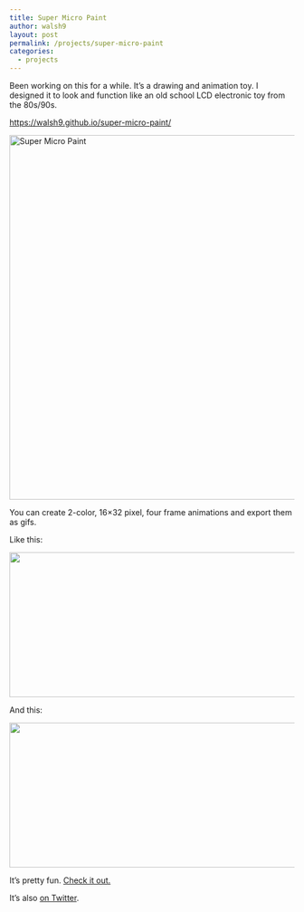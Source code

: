 ```yaml
---
title: Super Micro Paint
author: walsh9
layout: post
permalink: /projects/super-micro-paint
categories:
  - projects
---
```

Been working on this for a while. It&#8217;s a drawing and animation toy. I designed it to look and function like an old school LCD electronic toy from the 80s/90s.

<https://walsh9.github.io/super-micro-paint/>

[<img src="https://cloud.githubusercontent.com/assets/6074785/7672402/9adb79b8-fcbf-11e4-9684-d22bbed6ffbd.png" width="864" height="644" alt="Super Micro Paint" class="aligncenter" />][1]

You can create 2-color, 16&#215;32 pixel, four frame animations and export them as gifs.

Like this:

<img src="https://i.imgur.com/BP0Jkkp.gif" width="512" height="256" class="aligncenter" />

And this:

<img src="https://i.imgur.com/ZltI1aG.gif" width="512" height="256" class="aligncenter" />

It&#8217;s pretty fun. [Check it out.][1]

It&#8217;s also [on Twitter][2].

 [1]: https://walsh9.github.io/super-micro-paint/
 [2]: https://twitter.com/supermicropaint